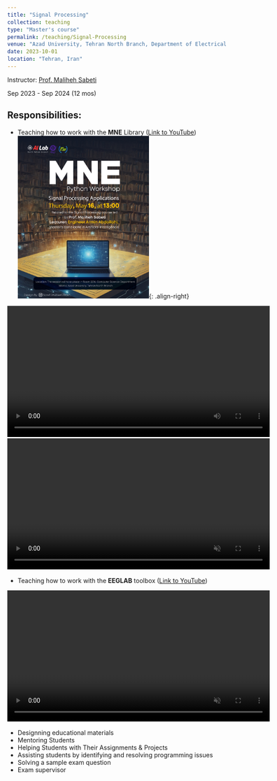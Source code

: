 ```yaml
---
title: "Signal Processing"
collection: teaching
type: "Master's course"
permalink: /teaching/Signal-Processing
venue: "Azad University, Tehran North Branch, Department of Electrical and Computer Science"
date: 2023-10-01
location: "Tehran, Iran"
---
```


Instructor: [Prof. Maliheh Sabeti](https://scholar.google.com/citations?user=Qn_ik_gAAAAJ&hl=en&oi=sra)

Sep 2023 - Sep 2024 (12 mos)

## Responsibilities:
- Teaching how to work with the **MNE** Library ([Link to YouTube](https://youtu.be/lEUmgSFQaAY?si=cleiGy5MDbQBQmla))
<img src="/images/MNE_Poster.jpg" width="300">{: .align-right}
<video width="600" controls autoplay>
  <source src="https://github.com/user-attachments/assets/27cbb273-9423-4fb0-b6ee-36e2b89cd9e2" type="video/mp4">
</video>


<video width="600" controls autoplay muted playsinline>
  <source src="https://github.com/user-attachments/assets/d1324b3f-9f2f-449b-9180-5b9c2907bf75" type="video/mp4">
</video>


- Teaching how to work with the **EEGLAB** toolbox ([Link to YouTube](https://youtu.be/-DQS0o_t5DI?si=awLn771bZ8ISBNGv))

<video width="600" controls autoplay muted playsinline>
  <source src="https://github.com/user-attachments/assets/96878be8-9110-4a1f-8595-e45fbfcbffda" type="video/mp4">
</video>





- Designning educational materials
- Mentoring Students
- Helping Students with Their Assignments & Projects
- Assisting students by identifying and resolving programming issues
- Solving a sample exam question
- Exam supervisor


